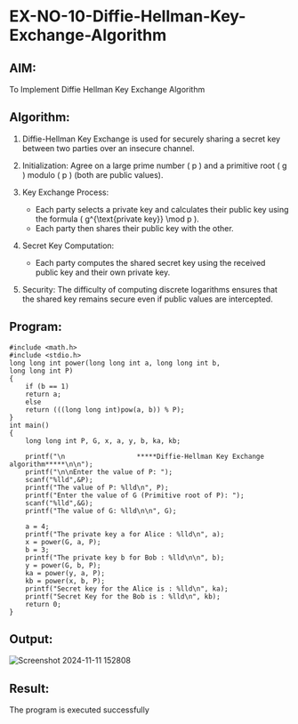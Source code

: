 # EX-NO-10-Diffie-Hellman-Key-Exchange-Algorithm

## AIM:
To Implement Diffie Hellman Key Exchange Algorithm 

## Algorithm:

1. Diffie-Hellman Key Exchange is used for securely sharing a secret key between two parties over an insecure channel.

2. Initialization: Agree on a large prime number \( p \) and a primitive root \( g \) modulo \( p \) (both are public values).

3. Key Exchange Process: 
   - Each party selects a private key and calculates their public key using the formula \( g^{\text{private key}} \mod p \).
   - Each party then shares their public key with the other.

4. Secret Key Computation: 
   - Each party computes the shared secret key using the received public key and their own private key.

5. Security: The difficulty of computing discrete logarithms ensures that the shared key remains secure even if public values are intercepted.

## Program:
```
#include <math.h>
#include <stdio.h>
long long int power(long long int a, long long int b,
long long int P)
{
    if (b == 1)
    return a;
    else
    return (((long long int)pow(a, b)) % P);
}
int main()
{
    long long int P, G, x, a, y, b, ka, kb;
    
    printf("\n                  *****Diffie-Hellman Key Exchange algorithm*****\n\n");
    printf("\n\nEnter the value of P: ");
    scanf("%lld",&P); 
    printf("The value of P: %lld\n", P);
    printf("Enter the value of G (Primitive root of P): ");
    scanf("%lld",&G); 
    printf("The value of G: %lld\n\n", G);
    
    a = 4; 
    printf("The private key a for Alice : %lld\n", a);
    x = power(G, a, P);
    b = 3; 
    printf("The private key b for Bob : %lld\n\n", b);
    y = power(G, b, P); 
    ka = power(y, a, P); 
    kb = power(x, b, P); 
    printf("Secret key for the Alice is : %lld\n", ka);
    printf("Secret Key for the Bob is : %lld\n", kb);
    return 0;
}
```
## Output:
![Screenshot 2024-11-11 152808](https://github.com/user-attachments/assets/466d9861-de18-4105-abc8-017255cf3ee9)

## Result:
  The program is executed successfully
